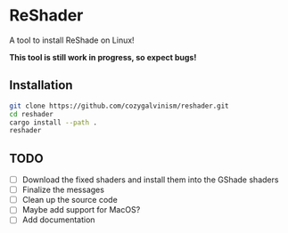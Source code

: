 # ReShader

A tool to install ReShade on Linux!

**This tool is still work in progress, so expect bugs!**

## Installation

```bash
git clone https://github.com/cozygalvinism/reshader.git
cd reshader
cargo install --path .
reshader
```

## TODO

* [ ] Download the fixed shaders and install them into the GShade shaders
* [ ] Finalize the messages
* [ ] Clean up the source code
* [ ] Maybe add support for MacOS?
* [ ] Add documentation
